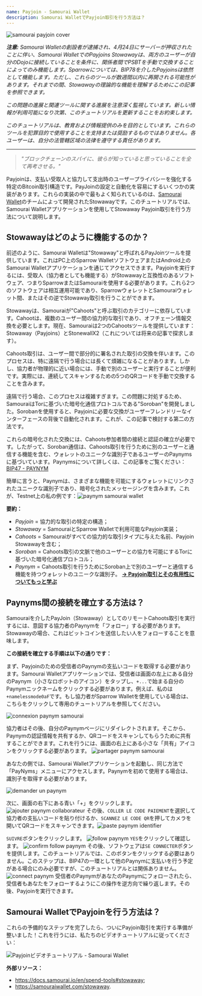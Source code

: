 ```yaml
---
name: Payjoin - Samourai Wallet
description: Samourai WalletでPayjoin取引を行う方法は？
---
```

![samourai payjoin cover](assets/cover.webp)

***注意:** Samourai Walletの創設者が逮捕され、4月24日にサーバーが押収されたことに伴い、Samourai WalletでのPayjoins Stowawayは、両方のユーザーが自分のDojoに接続していることを条件に、関係者間でPSBTを手動で交換することによってのみ機能します。Sparrowについては、BIP78を介したPayjoinsは依然として機能します。ただし、これらのツールが数週間以内に再開される可能性があります。それまでの間、Stowawayの理論的な機能を理解するためにこの記事を参照できます。*

_この問題の進展と関連ツールに関する進展を注意深く監視しています。新しい情報が利用可能になり次第、このチュートリアルを更新することをお約束します。_

_このチュートリアルは、教育および情報提供のみを目的としています。これらのツールを犯罪目的で使用することを支持または奨励するものではありません。各ユーザーは、自分の法管轄区域の法律を遵守する責任があります。_


---

> *"ブロックチェーンのスパイに、彼らが知っていると思っていることを全て再考させる。"*

Payjoinは、支払い受取人と協力して支出時のユーザープライバシーを強化する特定のBitcoin取引構造です。PayJoinの設定と自動化を容易にするいくつかの実装があります。これらの実装の中で最もよく知られているのは、[Samourai Wallet](https://samouraiwallet.com/stowaway)のチームによって開発されたStowawayです。このチュートリアルでは、Samourai Walletアプリケーションを使用してStowaway Payjoin取引を行う方法について説明します。

## Stowawayはどのように機能するのか？

前述のように、Samourai Walletは"Stowaway"と呼ばれるPayJoinツールを提供しています。これはPC上のSparrow WalletソフトウェアまたはAndroid上のSamourai Walletアプリケーションを通じてアクセスできます。Payjoinを実行するには、受取人（協力者としても機能する）がStowawayと互換性のあるソフトウェア、つまりSparrowまたはSamouraiを使用する必要があります。これら2つのソフトウェアは相互運用可能であり、SparrowウォレットとSamouraiウォレット間、またはその逆でStowaway取引を行うことができます。

Stowawayは、Samouraiが"Cahoots"と呼ぶ取引のカテゴリーに依存しています。Cahootは、複数のユーザー間の協力的な取引であり、オフチェーン情報交換を必要とします。現在、Samouraiは2つのCahootsツールを提供しています：Stowaway（Payjoins）とStonewallX2（これについては将来の記事で探求します）。

Cahoots取引は、ユーザー間で部分的に署名された取引の交換を伴います。このプロセスは、特に遠隔で行う場合には長くて煩雑になることがあります。しかし、協力者が物理的に近い場合には、手動で別のユーザーと実行することが便利です。実際には、連続してスキャンするための5つのQRコードを手動で交換することを含みます。

遠隔で行う場合、このプロセスは複雑すぎます。この問題に対処するため、SamouraiはTorに基づいた暗号化通信プロトコルである"Soroban"を開発しました。Sorobanを使用すると、Payjoinに必要な交換がユーザーフレンドリーなインターフェースの背後で自動化されます。これが、この記事で検討する第二の方法です。

これらの暗号化された交換には、Cahoots参加者間の接続と認証の確立が必要です。したがって、Soroban通信は、Cahoots取引を行うために別のユーザーと通信する機能を含む、ウォレットのユニークな識別子であるユーザーのPaynymsに基づいています。Paynymsについて詳しくは、この記事をご覧ください：[BIP47 - PAYNYM](https://planb.network/tutorials/privacy/on-chain/paynym-bip47-a492a70b-50eb-4f95-a766-bae2c5535093)

簡単に言うと、Paynymは、さまざまな機能を可能にするウォレットにリンクされたユニークな識別子であり、暗号化されたメッセージングを含みます。これが、Testnet上の私の例です：![paynym samourai wallet](assets/en/1.webp)

**要約：**
- _Payjoin_ = 協力的な取引の特定の構造；
- _Stowaway_ = SamouraiとSparrow Walletで利用可能なPayjoin実装；
- _Cahoots_ = Samouraiがすべての協力的な取引タイプに与えた名前、Payjoin Stowawayを含む；
- _Soroban_ = Cahoots取引の文脈で他のユーザーとの協力を可能にするTorに基づいた暗号化通信プロトコル；
- _Paynym_ = Cahoots取引を行うためにSoroban上で別のユーザーと通信する機能を持つウォレットのユニークな識別子。
[**-> Payjoin取引とその有用性についてもっと学ぶ**](https://planb.network/tutorials/privacy/on-chain/payjoin-848b6a23-deb2-4c5f-a27e-93e2f842140f)

## Paynyms間の接続を確立する方法は？

Samouraiを介したPayJoin（Stowaway）としてのリモートCahoots取引を実行するには、意図する協力者のPaynymを「フォロー」する必要があります。Stowawayの場合、これはビットコインを送信したい人をフォローすることを意味します。

**この接続を確立する手順は以下の通りです：**

まず、Payjoinのための受信者のPaynymの支払いコードを取得する必要があります。Samourai Walletアプリケーションでは、受信者は画面の左上にある自分のPaynym（小さなロボットのアイコン）をタップし、`+...`で始まる自分のPaynymニックネームをクリックする必要があります。例えば、私のは`+namelessmode0aF`です。もし協力者がSparrow Walletを使用している場合は、こちらをクリックして専用のチュートリアルを参照してください。

![connexion paynym samourai](assets/en/2.webp)

協力者はその後、自分のPaynymページにリダイレクトされます。そこから、Paynymの認証情報を共有するか、QRコードをスキャンしてもらうために共有することができます。これを行うには、画面の右上にある小さな「共有」アイコンをクリックする必要があります。
![partager paynym samourai](assets/en/1.webp)

あなたの側では、Samourai Walletアプリケーションを起動し、同じ方法で「PayNyms」メニューにアクセスします。Paynymを初めて使用する場合は、識別子を取得する必要があります。

![demander un paynym](assets/en/3.webp)

次に、画面の右下にある青い「+」をクリックします。
![ajouter paynym collaborateur](assets/en/4.webp)
その後、`COLLER LE CODE PAIEMENT`を選択して協力者の支払いコードを貼り付けるか、`SCANNEZ LE CODE QR`を押してカメラを開いてQRコードをスキャンできます。![paste paynym identifier](assets/en/5.webp)

`SUIVRE`ボタンをクリックします。
![follow paynym](assets/en/6.webp)
`YES`をクリックして確認します。
![confirm follow paynym](assets/en/7.webp)
その後、ソフトウェアは`SE CONNECTER`ボタンを提供します。このチュートリアルでは、このボタンをクリックする必要はありません。このステップは、BIP47の一環として他のPaynymに支払いを行う予定がある場合にのみ必要ですが、このチュートリアルとは関係ありません。
![connect paynym](assets/en/8.webp)
受信者のPaynymがあなたのPaynymにフォローされたら、受信者もあなたをフォローするようにこの操作を逆方向で繰り返します。その後、Payjoinを実行できます。

## Samourai WalletでPayjoinを行う方法は？

これらの予備的なステップを完了したら、ついにPayjoin取引を実行する準備が整いました！これを行うには、私たちのビデオチュートリアルに従ってください：

![Payjoinビデオチュートリアル - Samourai Wallet](https://youtu.be/FXW6XZim0ww?si=EXalYwK1t9DT48aE)

**外部リソース：**
- https://docs.samourai.io/en/spend-tools#stowaway;
- https://samouraiwallet.com/stowaway.